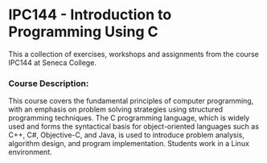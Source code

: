 # IPC144 - Introduction to Programming Using C

This a collection of exercises, workshops and assignments from the course IPC144 at Seneca College.

### Course Description:

This course covers the fundamental principles of computer programming, with an emphasis on problem solving strategies using structured programming techniques. The C programming language, which is widely used and forms the syntactical basis for object-oriented languages such as C++, C#, Objective-C, and Java, is used to introduce problem analysis, algorithm design, and program implementation. Students work in a Linux environment.
